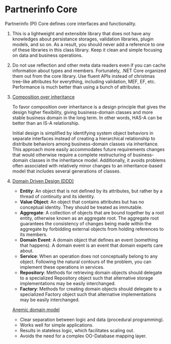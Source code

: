 ﻿# Partnerinfo Core

Partnerinfo (PI) Core defines core interfaces and functionality.

1. This is a lightweight and extensible library that does not have any knowledges about persistance storages,
   validation libraries, plugin models, and so on. As a result, you should never add a reference to one of these
   libraries in this class library. Keep it clean and simple focusing on data and business operations.

2. Do not use reflection and other meta data readers even if you can cache information about types and members.
   Fortunately, .NET Core organized them out from the core library. Use fluent APIs instead of christmas tree-like
   attributes for everything, including validation, MEF, EF, etc. Performance is much better than using a bunch of attributes.

3. [Composition over inheritance](https://en.wikipedia.org/wiki/Composition_over_inheritance)
   
   To favor composition over inheritance is a design principle that gives the design higher flexibility,
   giving business-domain classes and more stable business domain in the long term.
   In other words, HAS-A can be better than an IS-A relationship.

   Initial design is simplified by identifying system object behaviors in separate interfaces instead of
   creating a hierarchical relationship to distribute behaviors among business-domain classes via inheritance.
   This approach more easily accommodates future requirements changes that would otherwise require
   a complete restructuring of business-domain classes in the inheritance model. Additionally,
   it avoids problems often associated with relatively minor changes to an inheritance-based model
   that includes several generations of classes.

4. [Domain Driven Design (DDD)](https://en.wikipedia.org/wiki/Domain-driven_design])
    - **Entity**: An object that is not defined by its attributes, but rather by a thread of continuity and its identity.
    - **Value Object**: An object that contains attributes but has no conceptual identity. They should be treated as immutable.
    - **Aggregate**: A collection of objects that are bound together by a root entity, otherwise known as an aggregate root.
	  The aggregate root guarantees the consistency of changes being made within the aggregate by forbidding
	  external objects from holding references to its members.
    - **Domain Event**: A domain object that defines an event (something that happens). A domain event is an event that domain experts care about.
    - **Service**: When an operation does not conceptually belong to any object. Following the natural contours of the problem,
      you can implement these operations in services.
    - **Repository**: Methods for retrieving domain objects should delegate to a specialized Repository object such that
      alternative storage implementations may be easily interchanged.
    - **Factory**: Methods for creating domain objects should delegate to a specialized Factory object such that
      alternative implementations may be easily interchanged.

   [Anemic domain model](https://en.wikipedia.org/wiki/Anemic_domain_model])
    - Clear separation between logic and data (procedural programming).
    - Works well for simple applications.
    - Results in stateless logic, which facilitates scaling out.
    - Avoids the need for a complex OO-Database mapping layer.